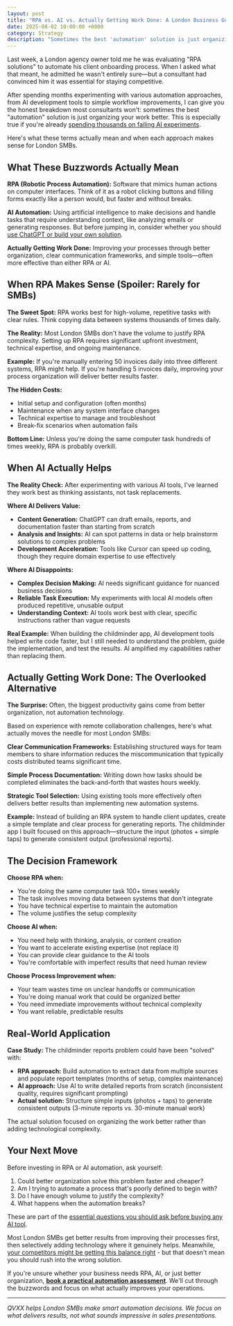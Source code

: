 ```yaml
---
layout: post
title: "RPA vs. AI vs. Actually Getting Work Done: A London Business Guide"
date: 2025-08-02 10:00:00 +0000
category: Strategy
description: "Sometimes the best 'automation' solution is just organizing your work better. Here's when RPA, AI, or simple process improvements make sense for London SMBs."
---
```


Last week, a London agency owner told me he was evaluating "RPA solutions" to automate his client onboarding process. When I asked what that meant, he admitted he wasn't entirely sure—but a consultant had convinced him it was essential for staying competitive.

After spending months experimenting with various automation approaches, from AI development tools to simple workflow improvements, I can give you the honest breakdown most consultants won't: sometimes the best "automation" solution is just organizing your work better. This is especially true if you're already [spending thousands on failing AI experiments](/blog/2025/01/30/why-your-2k-month-ai-experiment-is-failing/).

Here's what these terms actually mean and when each approach makes sense for London SMBs.

## What These Buzzwords Actually Mean

**RPA (Robotic Process Automation):** Software that mimics human actions on computer interfaces. Think of it as a robot clicking buttons and filling forms exactly like a person would, but faster and without breaks.

**AI Automation:** Using artificial intelligence to make decisions and handle tasks that require understanding context, like analyzing emails or generating responses. But before jumping in, consider whether you should [use ChatGPT or build your own solution](/blog/2025/08/01/chatgpt-vs-building-your-own/).

**Actually Getting Work Done:** Improving your processes through better organization, clear communication frameworks, and simple tools—often more effective than either RPA or AI.

## When RPA Makes Sense (Spoiler: Rarely for SMBs)

**The Sweet Spot:** RPA works best for high-volume, repetitive tasks with clear rules. Think copying data between systems thousands of times daily.

**The Reality:** Most London SMBs don't have the volume to justify RPA complexity. Setting up RPA requires significant upfront investment, technical expertise, and ongoing maintenance.

**Example:** If you're manually entering 50 invoices daily into three different systems, RPA might help. If you're handling 5 invoices daily, improving your process organization will deliver better results faster.

**The Hidden Costs:**
- Initial setup and configuration (often months)
- Maintenance when any system interface changes
- Technical expertise to manage and troubleshoot
- Break-fix scenarios when automation fails

**Bottom Line:** Unless you're doing the same computer task hundreds of times weekly, RPA is probably overkill.

## When AI Actually Helps

**The Reality Check:** After experimenting with various AI tools, I've learned they work best as thinking assistants, not task replacements.

**Where AI Delivers Value:**
- **Content Generation:** ChatGPT can draft emails, reports, and documentation faster than starting from scratch
- **Analysis and Insights:** AI can spot patterns in data or help brainstorm solutions to complex problems
- **Development Acceleration:** Tools like Cursor can speed up coding, though they require domain expertise to use effectively

**Where AI Disappoints:**
- **Complex Decision Making:** AI needs significant guidance for nuanced business decisions
- **Reliable Task Execution:** My experiments with local AI models often produced repetitive, unusable output
- **Understanding Context:** AI tools work best with clear, specific instructions rather than vague requests

**Real Example:** When building the childminder app, AI development tools helped write code faster, but I still needed to understand the problem, guide the implementation, and test the results. AI amplified my capabilities rather than replacing them.

## Actually Getting Work Done: The Overlooked Alternative

**The Surprise:** Often, the biggest productivity gains come from better organization, not automation technology.

Based on experience with remote collaboration challenges, here's what actually moves the needle for most London SMBs:

**Clear Communication Frameworks:** Establishing structured ways for team members to share information reduces the miscommunication that typically costs distributed teams significant time.

**Simple Process Documentation:** Writing down how tasks should be completed eliminates the back-and-forth that wastes hours weekly.

**Strategic Tool Selection:** Using existing tools more effectively often delivers better results than implementing new automation systems.

**Example:** Instead of building an RPA system to handle client updates, create a simple template and clear process for generating reports. The childminder app I built focused on this approach—structure the input (photos + simple taps) to generate consistent output (professional reports).

## The Decision Framework

**Choose RPA when:**
- You're doing the same computer task 100+ times weekly
- The task involves moving data between systems that don't integrate
- You have technical expertise to maintain the automation
- The volume justifies the setup complexity

**Choose AI when:**
- You need help with thinking, analysis, or content creation
- You want to accelerate existing expertise (not replace it)
- You can provide clear guidance to the AI tools
- You're comfortable with imperfect results that need human review

**Choose Process Improvement when:**
- Your team wastes time on unclear handoffs or communication
- You're doing manual work that could be organized better
- You need immediate improvements without technical complexity
- You want reliable, predictable results

## Real-World Application

**Case Study:** The childminder reports problem could have been "solved" with:
- **RPA approach:** Build automation to extract data from multiple sources and populate report templates (months of setup, complex maintenance)
- **AI approach:** Use AI to write detailed reports from scratch (inconsistent quality, requires significant prompting)
- **Actual solution:** Structure simple inputs (photos + taps) to generate consistent outputs (3-minute reports vs. 30-minute manual work)

The actual solution focused on organizing the work better rather than adding technological complexity.

## Your Next Move

Before investing in RPA or AI automation, ask yourself:

1. Could better organization solve this problem faster and cheaper?
2. Am I trying to automate a process that's poorly defined to begin with?
3. Do I have enough volume to justify the complexity?
4. What happens when the automation breaks?

These are part of the [essential questions you should ask before buying any AI tool](/blog/2025/07/30/5-questions-before-buying-ai-tools/).

Most London SMBs get better results from improving their processes first, then selectively adding technology where it genuinely helps. Meanwhile, [your competitors might be getting this balance right](/blog/2025/08/03/is-your-london-competitor-already-using-ai/) - but that doesn't mean you should rush into the wrong solution.

If you're unsure whether your business needs RPA, AI, or just better organization, **[book a practical automation assessment](https://calendar.app.google/F1CUZCKJCNZGN6oh8)**. We'll cut through the buzzwords and focus on what actually improves your operations.

---

*QVXX helps London SMBs make smart automation decisions. We focus on what delivers results, not what sounds impressive in sales presentations.*